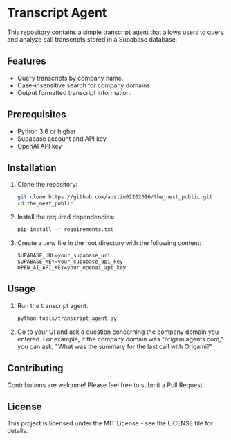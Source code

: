 # Transcript Agent

This repository contains a simple transcript agent that allows users to query and analyze call transcripts stored in a Supabase database.

## Features

- Query transcripts by company name.
- Case-insensitive search for company domains.
- Output formatted transcript information.

## Prerequisites

- Python 3.6 or higher
- Supabase account and API key
- OpenAI API key

## Installation

1. Clone the repository:
   ```bash
   git clone https://github.com/austin02202016/the_nest_public.git
   cd the_nest_public
   ```

2. Install the required dependencies:
   ```bash
   pip install -r requirements.txt
   ```

3. Create a `.env` file in the root directory with the following content:
   ```
   SUPABASE_URL=your_supabase_url
   SUPABASE_KEY=your_supabase_api_key
   OPEN_AI_API_KEY=your_openai_api_key
   ```

## Usage

1. Run the transcript agent:
   ```bash
   python tools/transcript_agent.py
   ```


2. Go to your UI and ask a question concerning the company domain you entered. For example, if the company domain was "origamiagents.com," you can ask, "What was the summary for the last call with Origami?"

## Contributing

Contributions are welcome! Please feel free to submit a Pull Request.

## License

This project is licensed under the MIT License - see the LICENSE file for details. 